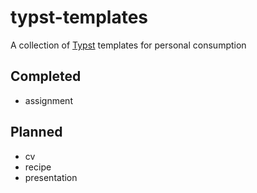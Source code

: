 # typst-templates

A collection of [Typst](https://typst.app/) templates for personal consumption

## Completed
- assignment

## Planned
- cv
- recipe
- presentation